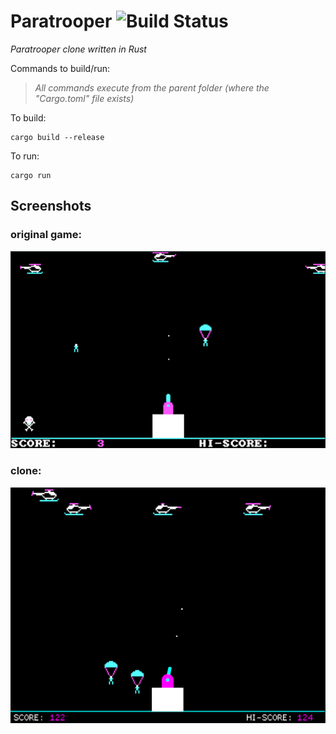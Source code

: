 # Paratrooper ![Build Status](https://github.com/denix666/paratrooper/actions/workflows/rust.yml/badge.svg)

_Paratrooper clone written in Rust_

Commands to build/run:

>_All commands execute from the parent folder (where the "Cargo.toml" file exists)_

To build: 
```shell
cargo build --release
```

To run: 
```shell
cargo run
```
## Screenshots
### original game:
![intro](screenshots/original.png)
### clone:
![gameplay1](screenshots/clone.png)